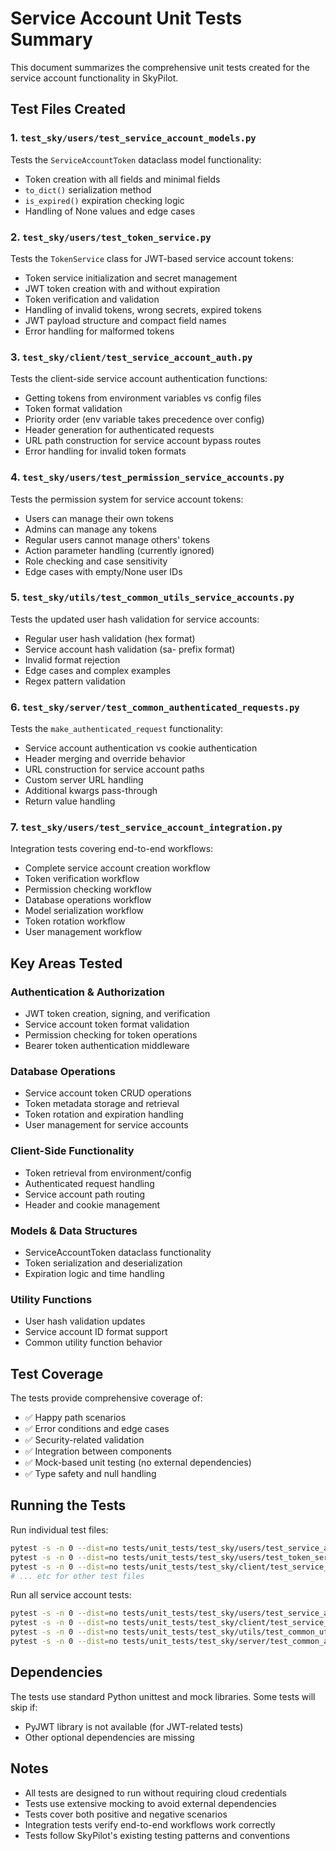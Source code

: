 # Service Account Unit Tests Summary

This document summarizes the comprehensive unit tests created for the service account functionality in SkyPilot.

## Test Files Created

### 1. `test_sky/users/test_service_account_models.py`
Tests the `ServiceAccountToken` dataclass model functionality:
- Token creation with all fields and minimal fields
- `to_dict()` serialization method
- `is_expired()` expiration checking logic
- Handling of None values and edge cases

### 2. `test_sky/users/test_token_service.py` 
Tests the `TokenService` class for JWT-based service account tokens:
- Token service initialization and secret management
- JWT token creation with and without expiration
- Token verification and validation
- Handling of invalid tokens, wrong secrets, expired tokens
- JWT payload structure and compact field names
- Error handling for malformed tokens

### 3. `test_sky/client/test_service_account_auth.py`
Tests the client-side service account authentication functions:
- Getting tokens from environment variables vs config files
- Token format validation
- Priority order (env variable takes precedence over config)
- Header generation for authenticated requests
- URL path construction for service account bypass routes
- Error handling for invalid token formats

### 4. `test_sky/users/test_permission_service_accounts.py`
Tests the permission system for service account tokens:
- Users can manage their own tokens
- Admins can manage any tokens
- Regular users cannot manage others' tokens
- Action parameter handling (currently ignored)
- Role checking and case sensitivity
- Edge cases with empty/None user IDs

### 5. `test_sky/utils/test_common_utils_service_accounts.py`
Tests the updated user hash validation for service accounts:
- Regular user hash validation (hex format)
- Service account hash validation (sa- prefix format)
- Invalid format rejection
- Edge cases and complex examples
- Regex pattern validation

### 6. `test_sky/server/test_common_authenticated_requests.py`
Tests the `make_authenticated_request` functionality:
- Service account authentication vs cookie authentication
- Header merging and override behavior
- URL construction for service account paths
- Custom server URL handling
- Additional kwargs pass-through
- Return value handling

### 7. `test_sky/users/test_service_account_integration.py`
Integration tests covering end-to-end workflows:
- Complete service account creation workflow
- Token verification workflow
- Permission checking workflow  
- Database operations workflow
- Model serialization workflow
- Token rotation workflow
- User management workflow

## Key Areas Tested

### Authentication & Authorization
- JWT token creation, signing, and verification
- Service account token format validation
- Permission checking for token operations
- Bearer token authentication middleware

### Database Operations
- Service account token CRUD operations
- Token metadata storage and retrieval
- Token rotation and expiration handling
- User management for service accounts

### Client-Side Functionality  
- Token retrieval from environment/config
- Authenticated request handling
- Service account path routing
- Header and cookie management

### Models & Data Structures
- ServiceAccountToken dataclass functionality
- Token serialization and deserialization
- Expiration logic and time handling

### Utility Functions
- User hash validation updates
- Service account ID format support
- Common utility function behavior

## Test Coverage

The tests provide comprehensive coverage of:
- ✅ Happy path scenarios
- ✅ Error conditions and edge cases
- ✅ Security-related validation
- ✅ Integration between components
- ✅ Mock-based unit testing (no external dependencies)
- ✅ Type safety and null handling

## Running the Tests

Run individual test files:
```bash
pytest -s -n 0 --dist=no tests/unit_tests/test_sky/users/test_service_account_models.py
pytest -s -n 0 --dist=no tests/unit_tests/test_sky/users/test_token_service.py
pytest -s -n 0 --dist=no tests/unit_tests/test_sky/client/test_service_account_auth.py
# ... etc for other test files
```

Run all service account tests:
```bash
pytest -s -n 0 --dist=no tests/unit_tests/test_sky/users/test_service_account*.py
pytest -s -n 0 --dist=no tests/unit_tests/test_sky/client/test_service_account*.py
pytest -s -n 0 --dist=no tests/unit_tests/test_sky/utils/test_common_utils_service_accounts.py
pytest -s -n 0 --dist=no tests/unit_tests/test_sky/server/test_common_authenticated_requests.py
```

## Dependencies

The tests use standard Python unittest and mock libraries. Some tests will skip if:
- PyJWT library is not available (for JWT-related tests)
- Other optional dependencies are missing

## Notes

- All tests are designed to run without requiring cloud credentials
- Tests use extensive mocking to avoid external dependencies
- Tests cover both positive and negative scenarios
- Integration tests verify end-to-end workflows work correctly
- Tests follow SkyPilot's existing testing patterns and conventions